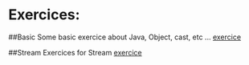 # Exercices:

##Basic
Some basic exercice about Java, Object, cast, etc ...
[exercice](basic/README.md)

##Stream
Exercices for Stream
[exercice](stream/README.md)

